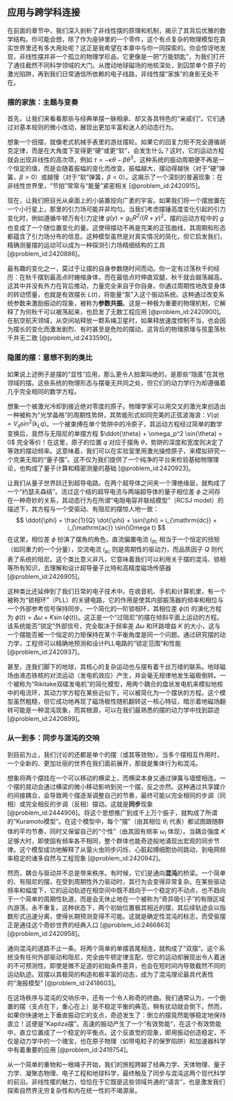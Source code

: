## 应用与跨学科连接

在前面的章节中，我们深入剖析了非线性摆的原理和机制，揭示了其背后优雅的数学结构。你可能会想，除了作为座钟里的一个零件，这个有点复杂的物理模型在真实世界里还有多大用处呢？这正是我希望在本章中与你一同探索的。你会惊讶地发现，非线性摆并非一个孤立的物理学珍品，它更像是一把“万能钥匙”，为我们打开了通往截然不同科学领域的大门。从搅动地球磁场的地核深处，到囚禁单个原子的激光陷阱，再到我们日常通信所依赖的电子线路，非线性摆“家族”的身影无处不在。

### 摆的家族：主题与变奏

首先，让我们来看看那些与经典单摆一脉相承、却又各具特色的“亲戚们”。它们通过对基本规则的微小改动，展现出更加丰富和迷人的动态行为。

想象一个扭摆，就像老式机械手表里的游丝摆轮。如果它的回复力矩不完全遵循胡克定律，而是在大角度下变得更“硬”或更“软”，会发生什么？这时，它的运动方程就会出现非线性的高次项，例如 $\tau = -\kappa\theta - \beta\theta^3$。这种系统的振动周期便不再是一个恒定的值，而是会随着振幅的变化而改变。振幅越大，摆动得越快（对于“硬”弹簧，$\beta > 0$）或越慢（对于“软”弹簧，$\beta < 0$）。这揭示了一个深刻的普遍现象：在非线性世界里，“节拍”常常与“能量”紧密相关 [@problem_id:2420915]。

现在，让我们把目光从桌面上的小装置投向广袤的宇宙。如果我们将一个摆放置在一个小行星上，那里的引力场可能并非均匀。当我们考虑摆锤高度变化引起的引力变化时，例如遵循牛顿万有引力定律 $g(y) = g_0 R^2 / (R+y)^2$，摆的运动方程中的 $g$ 也变成了一个随位置变化的量。这使得摆动不再是完美的正弦曲线，其周期和形态都蕴含了引力场分布的信息。这种模型虽然是对真实情况的简化，但它启发我们，精确测量摆的运动可以成为一种探测引力场精细结构的工具 [@problem_id:2420886]。

最有趣的变化之一，莫过于让摆的自身参数随时间而动。你一定有过荡秋千的经历：在秋千摆到最高点时蜷缩身体，而在最低点时伸直双腿，秋千就会越荡越高。这其中并没有外力在背后推动，力量完全来自于你自身。你通过周期性地改变身体的转动惯量，也就是有效摆长 $L(t)$，将能量“泵”入这个振动系统。这种通过改变系统参数来激励振动的现象，被称为**参数共振**。这是一种极为重要的物理机制，它解释了为何秋千可以被荡起来，也启发了无数工程应用 [@problem_id:2420900]。在航空航天领域，从空间站释放一颗系绳卫星时，如果释放速度控制不当，也会因为摆长的变化而激发剧烈、有时甚至是危险的摆动，这背后的物理原理与孩童荡秋千并无二致 [@problem_id:2433590]。

### 隐匿的摆：意想不到的类比

如果说上述例子是摆的“显性”应用，那么更令人拍案叫绝的，是那些“隐匿”在其他领域的摆。这些系统的物理形态与摆毫无共同之处，但它们的动力学行为却遵循着几乎完全相同的数学方程。

想象一个被激光冷却到接近绝对零度的原子。物理学家可以用交叉的激光束创造出一种被称为“光学晶格”的周期性势阱，其势能形式如同完美的正弦波海浪：$V(q) = V_d \sin^2(k_L q)$。一个被束缚在单个势阱中的冷原子，其运动方程经过简单的数学变换后，竟然与无阻尼的单摆方程 $\ddot{\theta} + \omega_p^2 \sin(\theta) = 0$ 完全等价！在这里，原子的位置 $q$ 对应于摆角 $\theta$，势阱的深度和宽度则决定了等效的摆动频率。这意味着，我们可以在实验室里用激光操控原子，来模拟研究一个完美无瑕的“量子摆”。这不仅为我们提供了一个纯净的平台来检验基础物理理论，也构成了量子计算和精密测量的基础 [@problem_id:2420923]。

让我们从量子世界跃迁到超导电路。在两个超导体之间夹一个薄绝缘层，就构成了一个“约瑟夫森结”。流过这个结的超导电流与两端超导体的量子相位差 $\phi$ 之间存在一种奇妙的关系，其动态行为在所谓“电阻电容并联结模型”（RCSJ model）的描述下，其方程与一个受驱动、有阻尼的摆惊人地一致：
$$
\ddot{\phi} + \frac{1}{Q} \dot{\phi} + \sin(\phi) = i_{\mathrm{dc}} + i_{\mathrm{ac}} \sin(\Omega t)
$$
在这里，相位差 $\phi$ 扮演了摆角的角色，直流偏置电流 $i_{\mathrm{dc}}$ 相当于一个恒定的扭矩（如同重力的一个分量），交流电流 $i_{\mathrm{ac}}$ 则是周期性的驱动力，而品质因子 $Q$ 则代表了系统的阻尼。这个类比意义非凡，它意味着我们可以利用关于摆的混沌、锁相等所有知识，去理解和设计超导量子比特和高精度磁场传感器 [@problem_id:2426905]。

这种类比还延伸到了我们日常的电子技术中。在收音机、手机和计算机里，有一个被称为“锁相环”（PLL）的关键电路，它的作用是使其内部振荡器的频率和相位与一个外部参考信号保持同步。一个简化的一阶锁相环，其相位差 $\phi(t)$ 的演化方程为 $\dot{\phi}(t) = \Delta \omega + K \sin(\phi(t))$。这正是一个“过阻尼”的摆在倾斜平面上运动的方程。该系统能否“锁定”外部信号，完全取决于频率差 $\Delta \omega$ 和环路增益 $K$ 的大小，这与一个摆能否被一个恒定的力矩保持在某个平衡角度是同一个问题。通过研究摆的动力学，工程师可以精确地预测和设计PLL电路的“锁定范围”和性能 [@problem_id:2420937]。

甚至，连我们脚下的地球，其核心的复杂运动也与摆有着千丝万缕的联系。地球磁场由液态铁核的对流运动（发电机效应）产生，并会毫无规律地发生磁极倒转。一个被称为“Rikitake双碟发电机”的简化模型，用两个耦合的盘状发电机来模拟地核中的电流环，其动力学方程在某些近似下，可以被简化为一个摆状的方程。这个模型虽然粗糙，但它成功地再现了磁场极性随机翻转这一核心特征，暗示着地磁场翻转可能是一种混沌现象，而其根源，可以在我们最熟悉的摆的动力学中找到踪迹 [@problem_id:2420899]。

### 从一到多：同步与混沌的交响

到目前为止，我们讨论的还都是单个的摆（或其等效物）。当多个摆相互作用时，一个全新的、更加壮丽的世界在我们面前展开，那就是集体行为和混沌。

想象将两个摆挂在一个可以移动的横梁上，而横梁本身又通过弹簧与墙壁相连。一个摆的晃动会通过横梁的微小移动影响到另一个摆，反之亦然。这种通过共享媒介的间接耦合，会导致两个摆逐渐调整自己的节奏，最终可能以完全相同的步调（同相）或完全相反的步调（反相）摆动。这就是**同步**现象 [@problem_id:2444906]。将这个思想推广到成千上万个振子，就构成了所谓的“Kuramoto模型”。在这个模型中，每个“摆”（由其相位 $\theta_i$ 代表）都试图跟随群体的平均节奏，同时又保留自己的“个性”（由其固有频率 $\omega_i$ 体现）。当耦合强度 $K$ 足够大时，即使固有频率各不相同，整个群体也能奇迹般地涌现出宏观的同步节律。这个模型成功地解释了从萤火虫同步闪烁、心脏起搏细胞协同跳动，到电网频率稳定的诸多自然与工程现象 [@problem_id:2420942]。

然而，耦合与驱动并不总是带来秩序。有时候，它们是通向**混沌**的桥梁。一个简单的、有阻尼的摆，在受到周期性外力驱动时，其行为会变得异常复杂。在某些驱动频率和幅度下，它的运动轨迹在相空间中既不趋向于一个稳定的不动点，也不趋向于一个简单的周期性轨道，而是会无休止地在一个被称为“奇异吸引子”的有限区域内游荡，永不重复。这种状态下，两个初始位置极其相近的摆，其后续轨迹会以指数形式迅速分离，使得长期预测变得不可能。这就是确定性混沌的标志，而受驱摆正是通往这个奇妙世界的经典入口 [@problem_id:2466863] [@problem_id:2420958]。

通向混沌的道路不止一条。将两个简单的单摆首尾相连，就构成了“双摆”。这个系统没有任何外部驱动和阻尼，完全由牛顿定律支配，但它的运动却展现出令人着迷的不可预测性。即使是微不足道的初始条件差异，也会在短时间内导致截然不同的运动轨迹。双摆以其极简的构造和极丰富的动态，成为了混沌理论最具代表性的“海报模型” [@problem_id:2418603]。

在这场秩序与混沌的交响乐中，还有一个令人称奇的终曲。我们通常认为，一个倒置的摆（支点在下，重心在上）是不稳定平衡的典范，稍有扰动就会倒下。然而，如果你快速地上下垂直振动它的支点，奇迹发生了：倒立的摆竟然能够稳定地保持直立！这便是“Kapitza摆”。高速的振动产生了一个“有效势能”，在这个有效势能中，直立位置成了一个稳定的平衡点。这个反直觉的现象，即用振动创造稳定，不仅是动力学中的一个瑰宝，也在原子物理（如带电粒子的保罗陷阱）和加速器科学中有着重要的应用 [@problem_id:2419754]。

从一个简单的重物和一根绳子开始，我们的旅程跨越了经典力学、天体物理、量子力学、凝聚态物理、电子工程和地球科学，最终触及了同步与混沌这两个现代科学的前沿。非线性擺的魅力，恰恰在于它既是这些领域共通的“语言”，也是激发我们探索自然界无穷复杂性和内在统一性的不竭源泉。